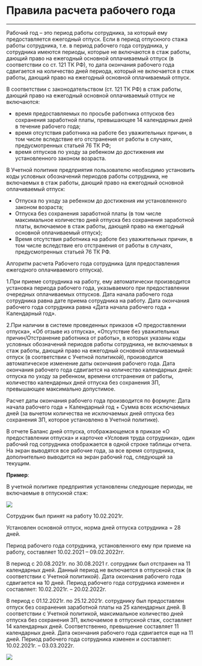 ﻿#  Правила расчета рабочего года
_ _  _ __ __ _

Рабочий год – это период работы сотрудника, за который ему предоставляется ежегодный отпуск. Если в период отпускного стажа работы сотрудника, т.е. в период рабочего года сотрудника, у сотрудника имеются периоды, которые не включаются в стаж работы, дающий право на ежегодный основной оплачиваемый отпуск (в соответствии со ст. 121 ТК РФ), то дата окончания рабочего года сдвигается на количество дней периода, который не включается в стаж работы, дающий право на ежегодный основной оплачиваемый отпуск.

В соответствии с законодательством (ст. 121 ТК РФ) в стаж работы, дающий право на ежегодный основной оплачиваемый отпуск не включаются:

- время предоставляемых по просьбе работника отпусков без сохранения заработной платы, превышающее 14 календарных дней в течение рабочего года;
- время отсутствия работника на работе без уважительных причин, в том числе вследствие его отстранения от работы в случаях, предусмотренных статьей 76 ТК РФ;
- время отпусков по уходу за ребенком до достижения им установленного законом возраста.

В Учетной политике предприятия пользователю необходимо установить коды условных обозначений периодов работы сотрудника, не включаемых в стаж работы, дающий право на ежегодный основной оплачиваемый отпуск: 

- Отпуска по уходу за ребенком до достижения им установленного законом возраста;
- Отпуска без сохранения заработной платы (в том числе максимальное количество дней отпуска без сохранения заработной платы, включаемое в стаж работы, дающей право на ежегодный основной оплачиваемый отпуск);
- Время отсутствия работника на работе без уважительных причин, в том числе вследствие его отстранения от работы в случаях, предусмотренных статьей 76 ТК РФ.

Алгоритм расчета Рабочего года сотрудника (для предоставления ежегодного оплачиваемого отпуска).

1.При приеме сотрудника на работу, ему автоматически производится установка периода рабочего года, указываемого при предоставлении очередных оплачиваемых отпусков. Дата начала рабочего года сотрудника равна дате приема сотрудника на работу. Дата окончания рабочего года сотрудника равна «Дата начала рабочего года + Календарный год».

2.При наличии в системе проведенных приказов «О предоставлении отпуска», «Об отзыве из отпуска», «Отсутствие без уважительных причин/Отстранение работника от работы», в которых указаны коды условных обозначений периодов работы сотрудника, не включаемых в стаж работы, дающий право на ежегодный основной оплачиваемый отпуск (в соответствии с Учетной политикой), производится автоматическое изменение даты окончания рабочего года. Дата окончания рабочего года сдвигается на количество календарных дней: отпуска по уходу за ребенком, времени отстранения от работы, количество календарных дней отпуска без сохранения ЗП, превышающее максимально допустимое.

Расчет даты окончания рабочего года производится по формуле: Дата начала рабочего года + Календарный год + Сумма всех исключаемых дней (за вычетом количества не исключаемых дней отпуска без сохранения ЗП, которое установлено в Учетной политике).

В отчете Баланс дней отпуска, отображающемся в приказе «О предоставлении отпуска» и карточке «Условия труда сотрудника», один рабочий год сотрудника отображается в одной строке таблицы отчета. На экран выводятся все рабочие года, за все время сотрудника, дополнительно выводится на экран рабочий год, следующий за текущим.

**Пример**:

В учетной политике предприятия установлены следующие периоды, не включаемые в отпускной стаж:

![](topic:.AddFiles.Screenshot_2897.jpg)

Сотрудник был принят на работу 10.02.2021г.

Установлен основной отпуск, норма дней отпуска сотрудника = 28 дней.

Период рабочего года сотрудника, установленного ему при приеме на работу, составляет 10.02.2021 – 09.02.2022гг.

В период с 20.08.2021г. по 30.08.2021 г. сотрудник был отстранен на 11 календарных дней. Данный период не включается в отпускной стаж (в соответствии с Учетной политикой). Дата окончания рабочего года сдвигается на 10 дней. Период рабочего года сотрудника изменен и составляет: 10.02.2021г. – 20.02.2022г.

В период с 01.12.2021г. по 25.12.2021г. сотруднику был предоставлен отпуск без сохранения заработной платы на 25 календарных дней. В соответствии с Учетной политикой, максимальное количество дней отпуска без сохранения ЗП, включаемое в отпускной стаж, составляет 14 календарных дней. Соответственно, превышение составляет 11 календарных дней. Дата окончания рабочего года сдвигается еще на 11 дней. Период рабочего года сотрудника изменен и составляет: 10.02.2021г. – 03.03.2022г.

![](topic:.AddFiles.Screenshot_2898.jpg)
